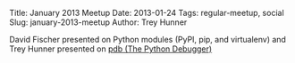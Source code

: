 Title: January 2013 Meetup
Date: 2013-01-24
Tags: regular-meetup, social
Slug: january-2013-meetup
Author: Trey Hunner

David Fischer presented on Python modules (PyPI, pip, and virtualenv) and Trey Hunner presented on [pdb (The Python Debugger)][pdb]

[pdb]: https://github.com/pythonsd/presentations/tree/2013-01-24-pdb/import%20pdb%3B%20pdb.set_trace()
